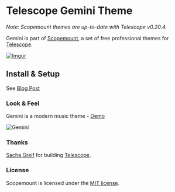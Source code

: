 # Telescope Gemini Theme

*Note: Scopemount themes are up-to-date with Telescope v0.20.4.*

Gemini is part of [Scopemount](http://scopemount.startrack.io), a set of free professional themes for [Telescope](http://www.telescopeapp.org/).

[![Imgur](http://i.imgur.com/8yYLXiY.jpg)](http://scopemount.startrack.io)

## Install & Setup

See [Blog Post](http://blog.startrack.io/scopemount-theme-gemini/)

### Look & Feel

Gemini is a modern music theme - [Demo](http://sm-gemini.meteor.com/)

![Gemini](http://i.imgur.com/My7M31n.png)

### Thanks

[Sacha Greif](https://github.com/SachaG) for building [Telescope](https://github.com/TelescopeJS/Telescope).

### License

Scopemount is licensed under the [MIT license](http://opensource.org/licenses/MIT).
